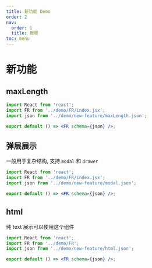 ```yaml
---
title: 新功能 Demo
order: 2
nav:
  order: 1
  title: 教程
toc: menu
---
```


# 新功能

## maxLength

```jsx
import React from 'react';
import FR from '../demo/FR/index.jsx';
import json from '../demo/new-feature/maxLength.json';

export default () => <FR schema={json} />;
```

## 弹层展示

一般用于复杂结构, 支持 `modal` 和 `drawer`

```jsx
import React from 'react';
import FR from '../demo/FR/index.jsx';
import json from '../demo/new-feature/modal.json';

export default () => <FR schema={json} />;
```

## html

纯 text 展示可以使用这个组件

```jsx
import React from 'react';
import FR from '../demo/FR';
import json from '../demo/new-feature/html.json';

export default () => <FR schema={json} />;
```

